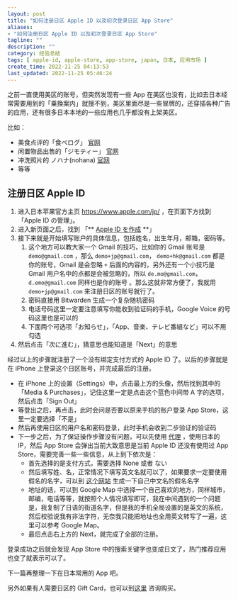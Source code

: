 ```yaml
---
layout: post
title: "如何注册日区 Apple ID 以及初次登录日区 App Store"
aliases:
- "如何注册日区 Apple ID 以及初次登录日区 App Store"
tagline: ""
description: ""
category: 经验总结
tags: [ apple-id, apple-store, app-store, japan, 日本, 应用市场 ]
create_time: 2022-11-25 04:13:53
last_updated: 2022-11-25 05:46:24
---
```


之前一直使用美区的账号，但突然发现有一些 App  在美区也没有，比如去日本经常需要用到的「乗換案内」就搜不到，美区里面尽是一些冒牌的，还穿插各种广告的应用，还有很多日本本地的一些应用也几乎都没有上架美区。

比如：

- 美食点评的「食べログ」 [官网](https://tabelog.com/)
- 闲置物品出售的「ジモティー」 [官网](https://jmty.jp/)
- 冲洗照片的 ノハナ(nohana) [官网](https://nohana.jp/)
- 等等

## 注册日区 Apple ID

1. 进入日本苹果官方主页 <https://www.apple.com/jp/> ，在页面下方找到 「Apple ID の管理」。
2. 进入新页面之后，找到 「** [Apple ID を作成](https://appleid.apple.com/account) **」
3. 接下来就是开始填写账户的具体信息，包括姓名，出生年月，邮箱，密码等。
    1. 这个地方可以教大家一个 Gmail 的技巧，比如你的 Gmail 账号是 `demo@gmail.com` ，那么 `demo+jp@gmail.com`， `demo+hk@gmail.com` 都是你的账号，Gmail 是会忽略 `+` 后面的内容的，另外还有一个小技巧是 Gmail 用户名中的点都是会被忽略的，所以 `de.mo@gmail.com`，`d.emo@gmail.com` 同样也是你的账号 。那么这就非常方便了，我就用 `demo+jp@gmail.com` 来注册日区的账号就行了。
    2. 密码直接用 Bitwarden 生成一个复杂随机密码
    3. 电话号码这里一定要注意填写你能收到验证码的手机，Google Voice 的号码这里也是可以的
    4. 下面两个可选项「お知らせ」，「App、音楽、テレビ番組など」可以不用勾选
4. 然后点击「次に進む」，猜意思也能知道是「Next」的意思

经过以上的步骤就注册了一个没有绑定支付方式的 Apple ID 了。以后的步骤就是在 iPhone 上登录这个日区账号，并完成最后的注册。

- 在 iPhone 上的设置（Settings）中，点击最上方的头像，然后找到其中的「Media & Purchases」，记住这里一定是点击这个蓝色中间带 A 字的选项，然后点击「Sign Out」
- 等登出之后，再点击，此时会问是否要以原来手机的账户登录 App Store，这里一定要选择「不是」
- 然后再使用日区的用户名和密码登录，此时手机会收到二步验证的验证码
- 下一步之后，为了保证操作步骤没有问题，可以先使用 [代理](https://board.gtk.pw) ，使用日本的 IP，然后 App Store 会弹出当前大致意思是当前 Apple ID 还没有使用过 App Store，需要完善一些一些信息，从上到下依次是：
    - 首先选择的是支付方式，需要选择 None 或者 ない
    - 然后填写姓、名，正常情况下填写英文名就可以了，如果要求一定要使用假名的名字，可以到 [这个网站](https://dokochina.com/katakana.php) 生成一下自己中文名的假名名字
    - 地址的话，可以到 Google Map 中选择一个自己喜欢的地方，同样城市，邮编，电话等等，就按照个人情况填写即可，我在中间遇到的一个问题是，我复制了日语的街道名字，但是我的手机全局设置的是英文的系统，然后校验说我有非法字符，无奈我只能把地址也全用英文转写了一遍，这里可以参考 Google Map。
    - 最后点击右上方的 Next，就完成了全部的注册。

登录成功之后就会发现 App Store 中的搜索关键字也变成日文了，热门推荐应用也变了就表示可以了。

下一篇再整理一下在日本常用的 App 吧。

另外如果有人需要日区的 Gift Card，也可以到[这里](https://buy.gtk.pw/) 咨询购买。
